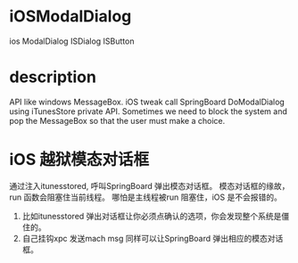 # iOSModalDialog
ios ModalDialog ISDialog ISButton
# description
  API like windows MessageBox.
  iOS tweak call SpringBoard DoModalDialog using iTunesStore private API.
  Sometimes we need to block the system and pop the MessageBox so that the user must make a choice.
# iOS 越狱模态对话框
  通过注入itunesstored, 呼叫SpringBoard 弹出模态对话框。 
  模态对话框的缘故， run 函数会阻塞住当前线程。 哪怕是主线程被run 阻塞住，iOS 是不会报错的。 
  1. 比如itunesstored 弹出对话框让你必须点确认的选项，你会发现整个系统是僵住的。 
  2. 自己挂钩xpc 发送mach msg 同样可以让SpringBoard 弹出相应的模态对话框。
